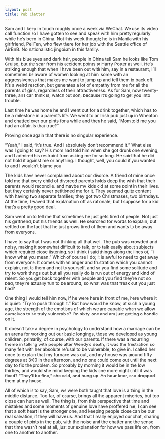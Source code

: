 ```yaml
---
layout: post
title: Pub Chatter
---
```

Sam and I keep in touch roughly once a week via WeChat. We use its video call function so I have gotten to see and speak with him pretty regularly while he’s been in China. Not this week though; he is in Manila with his girlfriend, Pei Fen, who flew there for her job with the Seattle office of AirBnB. No nationalistic jingoism in this family.

With his blue eyes and dark hair, people in China tell Sam he looks like Tom Cruise, but the scar from his accident points to Harry Potter as well. He’s striking enough that when I have been out with him, say in a restaurant, I’ll sometimes be aware of women looking at him, some with an aggressiveness that makes me want to jump up and tell them to back off. It’s a weird reaction, but generates a lot of empathy from me for all the parents of girls, regardless of their attractiveness. As for Sam, now twenty-three, all I can think is, watch out son, because it’s going to get you into trouble.

Last time he was home he and I went out for a drink together, which has to be a milestone in a parent’s life. We went to an Irish pub just up in Wheaton and chatted over our pints for a while and then he said, “Mom told me you had an affair. Is that true?”

Proving once again that there is no singular experience. 

“Yeah,” I said, “it’s true. And I absolutely don’t recommend it.” What else was I going to say? His mom had told him when she got drunk one evening, and I admired his restraint from asking me for so long. He said that he did not hold it against me or anything. I thought, well, you could if you wanted to and I wouldn’t blame you 

The kids have never complained about our divorce. A friend of mine once told me that every child of divorced parents holds deep the wish that their parents would reconcile, and maybe my kids did at some point in their lives, but they certainly never petitioned me for it. They seemed quite content with having two separate families; they got two Christmases, two birthdays. At the time, I waved that explanation off as rationale, but I suppose for a kid that’s a pretty good deal.

Sam went on to tell me that sometimes he just gets tired of people. Not just his girlfriend, but his friends as well. He searched for words to explain, but settled on the fact that he just grows tired of them and wants to be away from everyone. 

I have to say that I was not thinking all that well. The pub was crowded and noisy, making it somewhat difficult to talk, or to talk easily about subjects which required close listening, so I think I said things along the lines of, “I know what you mean.” Which of course I do; it is awful to need to get away from everyone. It comes with an anger and frustration which you cannot explain, not to them and not to yourself, and so you find some solitude and try to work things out but all you really do is run out of energy and kind of relent. So you get back together with people and you find they’re not so bad, they’re actually fun to be around, so what was that freak out you just had?  

One thing I would tell him now, if he were here in front of me, here where it is quiet: “Try to push through it.” But how would he know, at such a young age, the strength of the emotions of which we are capable when we allow ourselves to be truly vulnerable? I’m sixty-one and am just getting a handle on it.

It doesn’t take a degree in psychology to understand how a marriage can be an arena for working out our basic longings, those we developed as young children, primarily, of course, with our parents. If there was a recurring theme in talking with people after Wendy’s death, it was the frustration so many felt with her absolute refusal to be vulnerable, to give in. I called her once to explain that my furnace was out, and my house was around fifty degrees at 3:00 in the afternoon, and no one could come out until the next day to fix the problem. So probably by morning it would be in the low thirties, and would she mind keeping the kids one more night until it was fixed? “They’ll be fine,” she said, and hung up. An hour later, she dropped them at my house. 

All of which is to say, Sam, we were both taught that love is a thing in the middle distance. Too far, of course, brings all the apparent miseries, but too close can hurt as well. The thing is, from this perspective that time and mistakes and some moments of genuine love have proffered me, I can see that a soft heart is the stronger one, and keeping people close can be our real salvation, if they will have us. And that I really enjoyed our chat, sharing a couple of pints in the pub, with the noise and the chatter and the sense that time wasn’t real at all, just our explanation for how we pass life on, from one to another to another.
